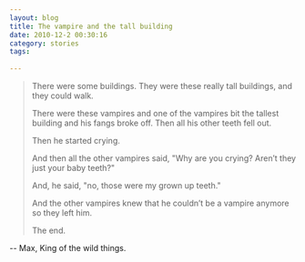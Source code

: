 ```yaml
---
layout: blog
title: The vampire and the tall building
date: 2010-12-2 00:30:16
category: stories
tags:  
 
---
```


> There were some buildings. They were these really tall buildings, and they could walk.  
> 
> There were these vampires and one of the vampires bit the tallest building and his fangs broke off. Then all his other teeth fell out.    
> 
> Then he started crying.
> 
> And then all the other vampires said, "Why are you crying? Aren’t they just your baby teeth?"
> 
> And, he said, "no, those were my grown up teeth."
> 
> And the other vampires knew that he couldn’t be a vampire anymore so they left him. 
> 
> The end.

-- Max, King of the wild things.

